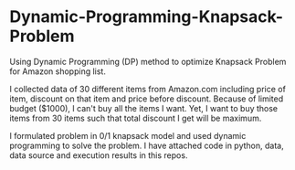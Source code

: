 # Dynamic-Programming-Knapsack-Problem
Using Dynamic Programming (DP) method to optimize Knapsack Problem for Amazon shopping list.

I collected data of 30 different items from Amazon.com including price of item, discount on that item and price before discount.
Because of limited budget ($1000), I can't buy all the items I want.
Yet, I want to buy those items from 30 items such that total discount I get will be maximum.

I formulated problem in 0/1 knapsack model and used dynamic programming to solve the problem.
I have attached code in python, data, data source and execution results in this repos.
